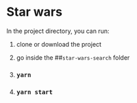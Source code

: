 # Star wars

In the project directory, you can run:

1. clone or download the project
2. go inside the ##`star-wars-search` folder
3. ### `yarn`

4. ### `yarn start`
